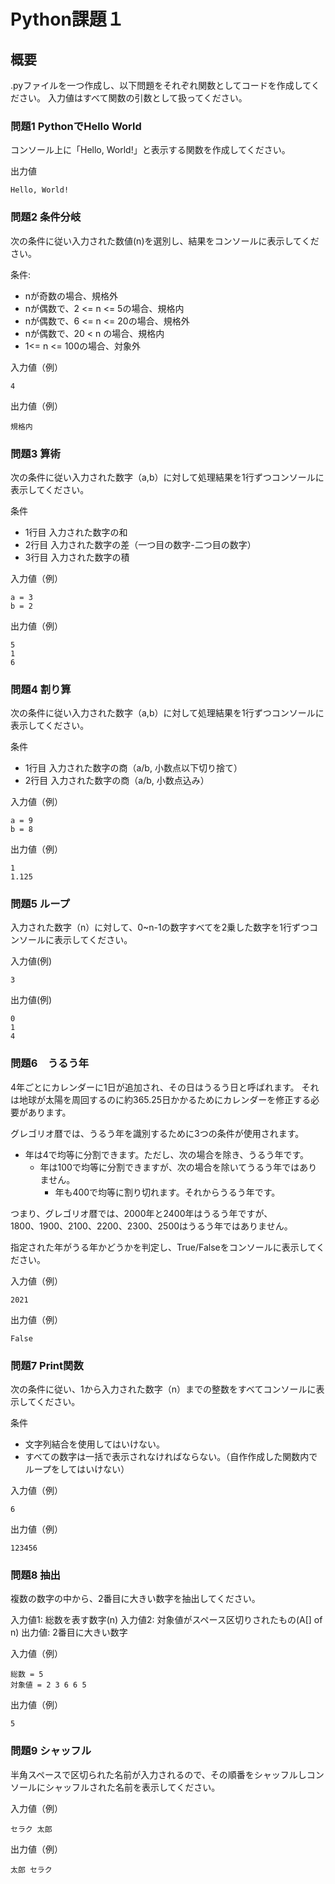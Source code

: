# Python課題１

## 概要

.pyファイルを一つ作成し、以下問題をそれぞれ関数としてコードを作成してください。
入力値はすべて関数の引数として扱ってください。


### 問題1 PythonでHello World

コンソール上に「Hello, World!」と表示する関数を作成してください。

出力値
```
Hello, World!
```

### 問題2 条件分岐

次の条件に従い入力された数値(n)を選別し、結果をコンソールに表示してください。

条件:
- nが奇数の場合、規格外
- nが偶数で、2 <= n <= 5の場合、規格内
- nが偶数で、6 <= n <= 20の場合、規格外
- nが偶数で、20 < n の場合、規格内
- 1<= n <= 100の場合、対象外

入力値（例）
```
4
```
出力値（例）
```
規格内
```

### 問題3 算術
次の条件に従い入力された数字（a,b）に対して処理結果を1行ずつコンソールに表示してください。

条件
- 1行目 入力された数字の和
- 2行目 入力された数字の差（一つ目の数字-二つ目の数字）
- 3行目 入力された数字の積

入力値（例）
```
a = 3
b = 2
```
出力値（例）
```
5
1
6
```

### 問題4 割り算

次の条件に従い入力された数字（a,b）に対して処理結果を1行ずつコンソールに表示してください。

条件
- 1行目 入力された数字の商（a/b, 小数点以下切り捨て）
- 2行目 入力された数字の商（a/b, 小数点込み）

入力値（例）
```
a = 9
b = 8
```
出力値（例）
```
1
1.125
```
### 問題5 ループ

入力された数字（n）に対して、0~n-1の数字すべてを2乗した数字を1行ずつコンソールに表示してください。

入力値(例)
```
3
```
出力値(例)
```
0
1
4
```

### 問題6　うるう年

4年ごとにカレンダーに1日が追加され、その日はうるう日と呼ばれます。 
それは地球が太陽を周回するのに約365.25日かかるためにカレンダーを修正する必要があります。 

グレゴリオ暦では、うるう年を識別するために3つの条件が使用されます。

- 年は4で均等に分割できます。ただし、次の場合を除き、うるう年です。
    - 年は100で均等に分割できますが、次の場合を除いてうるう年ではありません。
        - 年も400で均等に割り切れます。それからうるう年です。

つまり、グレゴリオ暦では、2000年と2400年はうるう年ですが、\
1800、1900、2100、2200、2300、2500はうるう年ではありません。

指定された年がうる年かどうかを判定し、True/Falseをコンソールに表示してください。

入力値（例）
```
2021
```
出力値（例）
```
False
```

### 問題7 Print関数

次の条件に従い、1から入力された数字（n）までの整数をすべてコンソールに表示してください。

条件
- 文字列結合を使用してはいけない。
- すべての数字は一括で表示されなければならない。（自作作成した関数内でループをしてはいけない）

入力値（例）
```
6
```
出力値（例）
```
123456
```

### 問題8 抽出

複数の数字の中から、2番目に大きい数字を抽出してください。

入力値1: 総数を表す数字(n)
入力値2: 対象値がスペース区切りされたもの(A[] of n)
出力値: 2番目に大きい数字

入力値（例）
```
総数 = 5
対象値 = 2 3 6 6 5
```
出力値（例）　
```
5
```

### 問題9 シャッフル
半角スペースで区切られた名前が入力されるので、その順番をシャッフルしコンソールにシャッフルされた名前を表示してください。

入力値（例）
```
セラク 太郎
```

出力値（例）
```
太郎 セラク
```




